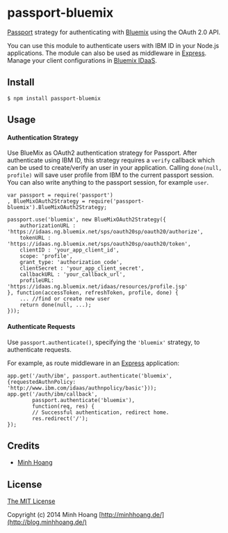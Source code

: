 # passport-bluemix

[Passport](http://passportjs.org/) strategy for authenticating with [Bluemix](https://ng.bluemix.net/)
using the OAuth 2.0 API.

You can use this module to authenticate users with IBM ID in your Node.js applications.
The module can also be used as middleware in [Express](http://expressjs.com/).
Manage your client configurations in [Bluemix IDaaS](https://idaas.ng.bluemix.net/idaas/index.jsp).

## Install

    $ npm install passport-bluemix

## Usage

#### Authentication Strategy

Use BlueMix as OAuth2 authentication strategy for Passport. After authenticate using IBM ID,
this strategy requires a `verify` callback which can be used to create/verify an user in your
application. Calling `done(null, profile)` will save user profile from IBM to the current passport session.
You can also write anything to the passport session, for example `user`.

	var passport = require('passport')
	, BlueMixOAuth2Strategy = require('passport-bluemix').BlueMixOAuth2Strategy;

	passport.use('bluemix', new BlueMixOAuth2Strategy({
		authorizationURL : 'https://idaas.ng.bluemix.net/sps/oauth20sp/oauth20/authorize',
		tokenURL : 'https://idaas.ng.bluemix.net/sps/oauth20sp/oauth20/token',
		clientID : 'your_app_client_id',
		scope: 'profile',
		grant_type: 'authorization_code',
		clientSecret : 'your_app_client_secret',
		callbackURL : 'your_callback_url',
		profileURL: 'https://idaas.ng.bluemix.net/idaas/resources/profile.jsp'
	}, function(accessToken, refreshToken, profile, done) {
		... //find or create new user
		return done(null, ...);
	}));

#### Authenticate Requests

Use `passport.authenticate()`, specifying the `'bluemix'` strategy, to
authenticate requests.

For example, as route middleware in an [Express](http://expressjs.com/)
application:

	app.get('/auth/ibm', passport.authenticate('bluemix', {requestedAuthnPolicy: 'http://www.ibm.com/idaas/authnpolicy/basic'}));
	app.get('/auth/ibm/callback', 
			passport.authenticate('bluemix'),
			function(req, res) {
			// Successful authentication, redirect home.
        	res.redirect('/');
	});
	
## Credits

  - [Minh Hoang](https://github.com/m1nhhoang)

## License

[The MIT License](http://opensource.org/licenses/MIT)

Copyright (c) 2014 Minh Hoang [http://minhhoang.de/](http://blog.minhhoang.de/)
